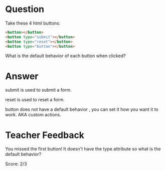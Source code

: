 # Question

Take these 4 html buttons:

```html
<button></button>
<button type="submit"></button>
<button type="reset"></button>
<button type="button"></button>
```

What is the default behavior of each button when clicked?

# Answer

submit is used to submit a form.

reset is used to reset a form.

button does not have a default behavior , you can set it how you want it to work. AKA custom actions.

# Teacher Feedback

You missed the first button! It doesn't have the type attribute so what is the default behavior? 

Score: 2/3